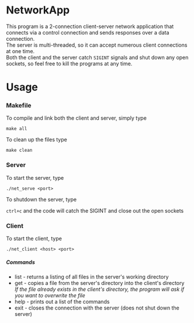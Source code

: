 # NetworkApp

This program is a 2-connection client-server network application that connects via a control connection and sends responses over a data connection.  
The server is multi-threaded, so it can accept numerous client connections at one time.  
Both the client and the server catch `SIGINT` signals and shut down any open sockets, so feel free to kill the programs at any time.


# Usage


### Makefile
To compile and link both the client and server, simply type  
   
`make all` 
   
To clean up the files type  
   
`make clean`
   
### Server
To start the server, type  
 
`./net_serve <port>`
 
To shutdown the server, type  
 
`ctrl+c` and the code will catch the SIGINT and close out the open sockets
 
### Client
To start the client, type  
 
`./net_client <host> <port>`
 
##### Commands
* list - returns a listing of all files in the server's working directory 
* get <filename> - copies a file from the server's directory into the client's directory   
     *If the file already exists in the client's directory, the program will ask if you want to overwrite the file* 
* help - prints out a list of the commands 
* exit - closes the connection with the server (does not shut down the server) 
